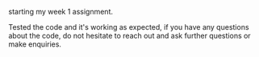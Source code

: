 starting my week 1 assignment.

Tested the code and it's working as expected, if you have any questions about the code, do not hesitate to reach out and
ask further questions or make enquiries.
